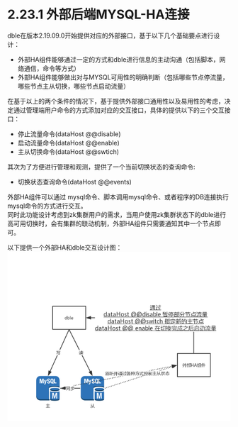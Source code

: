 # 2.23.1 外部后端MYSQL-HA连接

dble在版本2.19.09.0开始提供对应的外部接口，基于以下几个基础要点进行设计：
+ 外部HA组件能够通过一定的方式和dble进行信息的主动沟通（包括脚本，网络通信，命令等方式）
+ 外部HA组件能够做出对与MYSQL可用性的明确判断（包括哪些节点停流量，哪些节点主从切换，哪些节点启动流量）

在基于以上的两个条件的情况下，基于提供外部接口通用性以及易用性的考虑，决定通过管理端用户命令的方式添加对应的交互接口，具体的提供以下的三个交互接口：
+ 停止流量命令(dataHost @@disable)
+ 启动流量命令(dataHost @@enable)
+ 主从切换命令(dataHost @@swtich)

其次为了方便进行管理和观测，提供了一个当前切换状态的查询命令:
+ 切换状态查询命令(dataHost @@events)

外部HA组件可以通过 mysql命令、脚本调用mysql命令、或者程序的DB连接执行mysql命令的方式进行交互。  
同时此功能设计考虑到zk集群用户的需求，当用户使用zk集群状态下的dble进行高可用切换时，会有集群的联动机制，外部HA组件只需要通知其中一个节点即可。

以下提供一个外部HA和dble交互设计图：
![overview](pic/2.23_overview.png)


